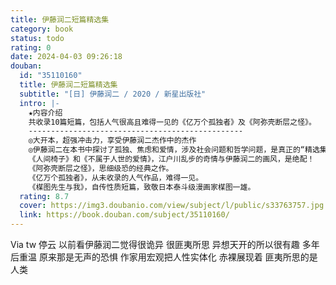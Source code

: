 ```yaml
---
title: 伊藤润二短篇精选集
category: book
status: todo
rating: 0
date: 2024-04-03 09:26:18
douban:
  id: "35110160"
  title: 伊藤润二短篇精选集
  subtitle: "[日] 伊藤润二 / 2020 / 新星出版社"
  intro: |-
    ★内容介绍
    共收录10篇短篇，包括人气很高且难得一见的《亿万个孤独者》及《阿弥壳断层之怪》。
    ------------------------------------------------
    ◎大开本，超强冲击力，享受伊藤润二杰作中的杰作
    ◎伊藤润二在本书中探讨了孤独、焦虑和爱情，涉及社会问题和哲学问题，是真正的“精选集”。
    《人间椅子》和《不属于人世的爱情》，江户川乱步的奇情与伊藤润二的画风，是绝配！
    《阿弥壳断层之怪》，思细级恐的经典之作。
    《亿万个孤独者》，从未收录的人气作品，难得一见。
    《楳图先生与我》，自传性质短篇，致敬日本泰斗级漫画家楳图一雄。
  rating: 8.7
  cover: https://img3.doubanio.com/view/subject/l/public/s33763757.jpg
  link: https://book.douban.com/subject/35110160/
---
```


Via tw 停云 以前看伊藤润二觉得很诡异 很匪夷所思 异想天开的所以很有趣 多年后重温 原来那是无声的恐惧 作家用宏观把人性实体化 赤裸展现着 匪夷所思的是人类